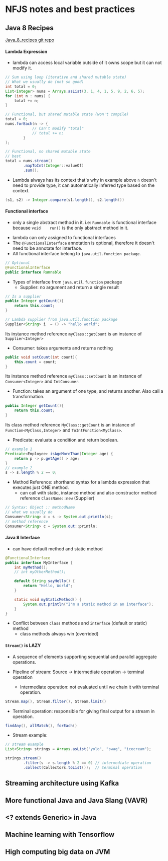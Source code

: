 # NFJS notes and best practices

## Java 8 Recipes
[Java_8_recipes git repo](https://github.com/kousen/java_8_recipes)

#### Lambda Expression
- lambda can access local variable outside of it owns scope but it can not modify it.                   

                        
```java
// Sum using loop (iterative and shared mutable state)
// What we usually do (not so good)
int total = 0;
List<Integer> nums = Arrays.asList(3, 1, 4, 1, 5, 9, 2, 6, 5);
for (int n : nums) {
    total += n;
}

// Functional, but shared mutable state (won't compile)
total = 0;
nums.forEach(n -> {
            // Can't modify "total"
            // total += n;
        }
);

// Functional, no shared mutable state
// best
total = nums.stream()
        .mapToInt(Integer::valueOf)
        .sum();
```                

* Lambda always has its context that's why in example above `n` doesn't need to provide type, it can automatically inferred type based on the context.

```java
(s1, s2) -> Integer.compare(s1.length(), s2.length())
```                      

#### Functional interface
- only a single abstract method in it. i.e: `Runnable` is functional interface because `void	run()` is the only abstract method in it.
* lambda can only assigned to functional interfaces
* The `@FunctionalInterface` annotation is optional, therefore it doesn't need to be annotate for interface.
* All functional interface belong to `java.util.function package`.

```java
// Optional
@FunctionalInterface
public interface Runnable
```

- Types of interface from `java.util.function` package
    - Supplier: no argument and return a single result

```java
// Is a supplier
public Integer getCount(){
    return this.count;
}

// Lambda supplier from java.util.function package
Supplier<String> i  = () -> "hello world";
```

Its instance method reference `myClass::getCount` is an instance of `Supplier<Integer>`

- Consumer: takes arguments and returns nothing

```java
public void setCount(int count){
    this.count = count;
}
```

Its instance method reference `myClass::setCount` is an instance of `Consumer<Integer>` and `IntConsumer`.

- Function: takes an argument of one type, and returns another. Also call a transformation.

```java
public Integer getCount(){
    return this.count;
}
```

Its class method reference `MyClass::getCount` is an instance of `Function<MyClass,Integer>` and `ToIntFunction<MyClass>`.

- Predicate: evaluate a condition and return boolean.

```java
// example 1
Predicate<Employee> isAgeMoreThan(Integer age) {
    return p -> p.getAge() > age;
}
// example 2
s -> s.length % 2 == 0;
```

* Method Reference: shorthand syntax for a lambda expression that executes just ONE method.
    - can call with static, instance method and also constructor method reference `ClassName::new` (Supplier)

```java
// Syntax: Object :: methodName
// what we usually do
Consumer<String> c = s -> System.out.println(s);
// method reference
Consumer<String> c = System.out::println;
```

#### Java 8 Interface
- can have default method and static method

```java
@FunctionalInterface
public interface MyInterface {
    int myMethod();
    // int myOtherMethod();

    default String sayHello() {
        return "Hello, World";
    }

    static void myStaticMethod() {
        System.out.println("I'm a static method in an interface");
    }
}
```

- Conflict between `class` methods and `interface` (default or static) method
    - class methods always win (overrided)

#### `Stream()` is LAZY

- A sequence of elements supporting sequential and parallel aggregate operations.
            
- Pipeline of stream: Source -> intermediate operation -> terminal operation
    - Intermediate operation: not evaluated until we chain it with terminal operation.

```java
Stream.map(), Stream.filter(), Stream.limit() 
```

- Terminal operation: responsible for giving final output for a stream in operation.
        
```java
findAny(), allMatch(), forEach() 
```        

- Stream example:    

```java
// stream example
List<String> strings = Arrays.asList("yolo", "swag", "icecream");

strings.stream()
        .filter(s -> s.length % 2 == 0) // intermediate operation
        .collect(Collectors.toList());  // terminal operation
```

## Streaming architecture using Kafka

## More functional Java and Java Slang (VAVR)

## <? extends Generic> in Java

## Machine learning with Tensorflow

## High computing big data on JVM

